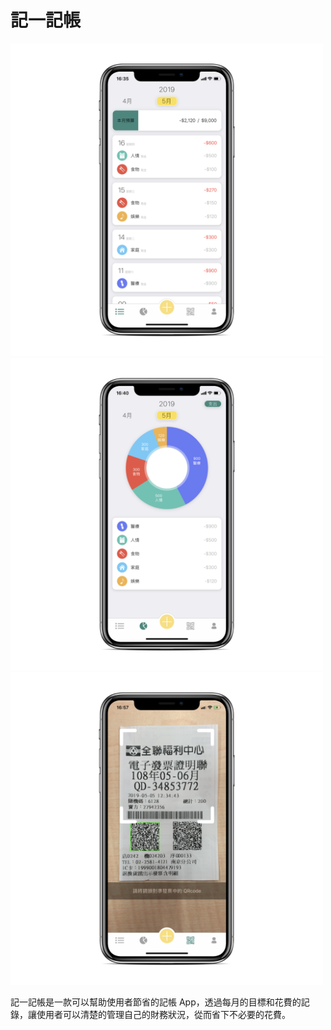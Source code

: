 # 記一記帳

<img src="https://github.com/terry86062/mSaving/blob/develop/IMG_0327_iphonexspacegrey_portrait.png" width="500" height="500" />
<img src="https://github.com/terry86062/mSaving/blob/develop/IMG_0328_iphonexspacegrey_portrait.png" width="500" height="500" />
<img src="https://github.com/terry86062/mSaving/blob/develop/IMG_0337_iphonexspacegrey_portrait.png" width="500" height="500" />

記一記帳是一款可以幫助使用者節省的記帳 App，透過每月的目標和花費的記錄，讓使用者可以清楚的管理自己的財務狀況，從而省下不必要的花費。
